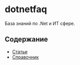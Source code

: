 # dotnetfaq
База знаний по .Net и ИТ сфере.<br>

## Содержание
* [Статьи](https://github.com/boogiedk/dotnetfaq/tree/master/articles)<br>
* [Справочник](https://github.com/boogiedk/dotnetfaq/tree/master/handbook)<br>
